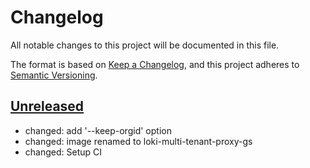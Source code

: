 # Changelog

All notable changes to this project will be documented in this file.

The format is based on [Keep a Changelog](https://keepachangelog.com/en/1.0.0/),
and this project adheres to [Semantic Versioning](https://semver.org/spec/v2.0.0.html).

## [Unreleased]

- changed: add '--keep-orgid' option
- changed: image renamed to loki-multi-tenant-proxy-gs
- changed: Setup CI

[Unreleased]: https://github.com/giantswarm/{APP-NAME}/tree/main
